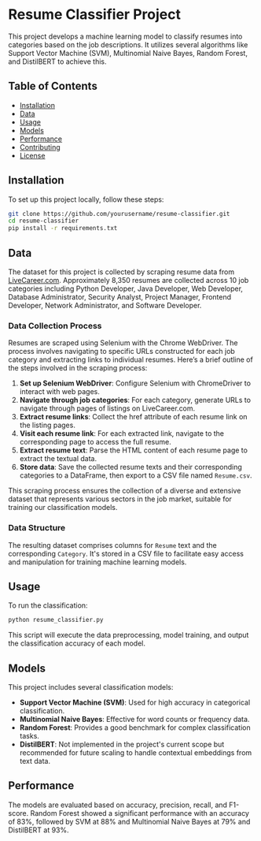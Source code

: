 # Resume Classifier Project

This project develops a machine learning model to classify resumes into categories based on the job descriptions. It utilizes several algorithms like Support Vector Machine (SVM), Multinomial Naive Bayes, Random Forest, and DistilBERT to achieve this.

## Table of Contents
- [Installation](#installation)
- [Data](#data)
- [Usage](#usage)
- [Models](#models)
- [Performance](#performance)
- [Contributing](#contributing)
- [License](#license)

## Installation

To set up this project locally, follow these steps:

```bash
git clone https://github.com/yourusername/resume-classifier.git
cd resume-classifier
pip install -r requirements.txt
```

## Data

The dataset for this project is collected by scraping resume data from [LiveCareer.com](https://www.livecareer.com). Approximately 8,350 resumes are collected across 10 job categories including Python Developer, Java Developer, Web Developer, Database Administrator, Security Analyst, Project Manager, Frontend Developer, Network Administrator, and Software Developer.

### Data Collection Process

Resumes are scraped using Selenium with the Chrome WebDriver. The process involves navigating to specific URLs constructed for each job category and extracting links to individual resumes. Here’s a brief outline of the steps involved in the scraping process:

1. **Set up Selenium WebDriver**: Configure Selenium with ChromeDriver to interact with web pages.
2. **Navigate through job categories**: For each category, generate URLs to navigate through pages of listings on LiveCareer.com.
3. **Extract resume links**: Collect the href attribute of each resume link on the listing pages.
4. **Visit each resume link**: For each extracted link, navigate to the corresponding page to access the full resume.
5. **Extract resume text**: Parse the HTML content of each resume page to extract the textual data.
6. **Store data**: Save the collected resume texts and their corresponding categories to a DataFrame, then export to a CSV file named `Resume.csv`.

This scraping process ensures the collection of a diverse and extensive dataset that represents various sectors in the job market, suitable for training our classification models.

### Data Structure
The resulting dataset comprises columns for `Resume` text and the corresponding `Category`. It's stored in a CSV file to facilitate easy access and manipulation for training machine learning models.


## Usage

To run the classification:

```python
python resume_classifier.py
```

This script will execute the data preprocessing, model training, and output the classification accuracy of each model.

## Models

This project includes several classification models:
- **Support Vector Machine (SVM)**: Used for high accuracy in categorical classification.
- **Multinomial Naive Bayes**: Effective for word counts or frequency data.
- **Random Forest**: Provides a good benchmark for complex classification tasks.
- **DistilBERT**: Not implemented in the project's current scope but recommended for future scaling to handle contextual embeddings from text data.

## Performance

The models are evaluated based on accuracy, precision, recall, and F1-score. Random Forest showed a significant performance with an accuracy of 83%, followed by SVM at 88% and Multinomial Naive Bayes at 79% and DistilBERT at 93%.
